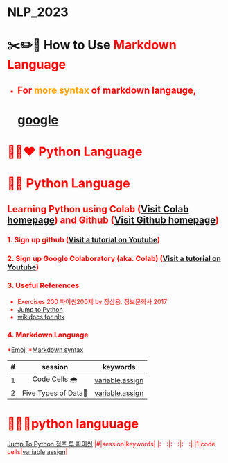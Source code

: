 # NLP_2023

# ✂️✏️📌 **How to Use <font color = 'red'> Markdown Language**
* ## For <font color = 'orange'> more syntax</font> of markdown langauge,
  # [google](https://www.google.com/)


# 🌭🐸❤️ Python Language

# 🐹🍦 **Python Language**

## **Learning Python** using **Colab** ([Visit Colab homepage](https://colab.research.google.com/?utm_source=scs-index)) and **Github** ([Visit Github homepage](https://github.com/))

### **1. Sign up github** ([Visit a tutorial on Youtube](https://www.youtube.com/watch?v=c-NikCpec7U))
### **2. Sign up Google Colaboratory** (aka. Colab) ([Visit a tutorial on Youtube](https://www.youtube.com/watch?v=2X_EU18OeYM))

### **3. Useful References**
- Exercises 200 파이썬200제 by 장삼용. 정보문화사 2017
- [Jump to Python](https://wikidocs.net/book/1)
- [wikidocs for nltk](https://wikidocs.net/21667)

### **4. Markdown Language**
*[Emoji](https://gist.github.com/rxaviers/7360908)
*[Markdown syntax](https://www.markdownguide.org/basic-syntax/)

|#|session|keywords|
|:--:|:--:|:--:|
|1|Code Cells 🌧️|[variable,assign](https://github.com/9DORAZI/NLP_2023/blob/main/1_CodeCells_Basic_.ipynb)|
|2|Five Types of Data🌈|[variable,assign](https://github.com/9DORAZI/NLP_2023/blob/main/2_FiveTypesofData.ipynb)|

# 🥖💌🦫python languuage
[Jump To Python 점프 투 파이썬](https://wikidocs.net/book/1)
|#|session|keywords|
|:--:|:--:|:--:|
|1|code cells|[variable,assign](https://github.com/9DORAZI/NLP_2023/blob/main/1_CodeCells_Basic_.ipynb)|
